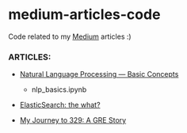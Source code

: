 # medium-articles-code
Code related to my [Medium](https://medium.com/@riddhinn) articles :)

### ARTICLES: 
- [Natural Language Processing — Basic Concepts]()
  - nlp_basics.ipynb

- [ElasticSearch: the what?](https://medium.com/@riddhinn/elasticsearch-the-what-2342ffa9704d)

- [My Journey to 329: A GRE Story](https://medium.com/@riddhinn/my-journey-to-329-a-gre-story-9cd0aa213453)

